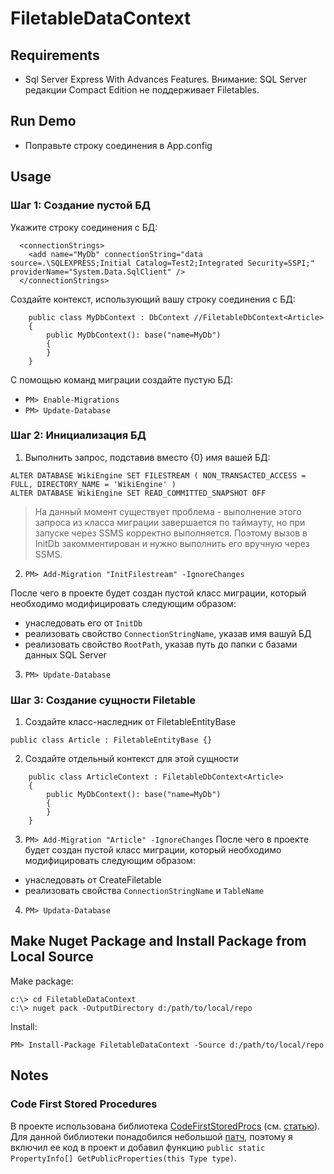 ﻿# FiletableDataContext

## Requirements

- Sql Server Express With Advances Features. Внимание: SQL Server редакции Compact Edition не поддерживает Filetables. 


## Run Demo

- Поправьте строку соединения в App.config



## Usage


### Шаг 1: Создание пустой БД

Укажите строку соединения с БД:
```
  <connectionStrings>
    <add name="MyDb" connectionString="data source=.\SQLEXPRESS;Initial Catalog=Test2;Integrated Security=SSPI;" providerName="System.Data.SqlClient" />
  </connectionStrings>
```

Создайте контекст, использующий вашу строку соединения с БД:
```
    public class MyDbContext : DbContext //FiletableDbContext<Article>
    {
        public MyDbContext(): base("name=MyDb")
        {
        }
    }
```

С помощью команд миграции создайте пустую БД:

- `PM> Enable-Migrations`
- `PM> Update-Database`


### Шаг 2: Инициализация БД

1. Выполнить запрос, подставив вместо {0} имя вашей БД:
```
ALTER DATABASE WikiEngine SET FILESTREAM ( NON_TRANSACTED_ACCESS = FULL, DIRECTORY_NAME = 'WikiEngine' )
ALTER DATABASE WikiEngine SET READ_COMMITTED_SNAPSHOT OFF
```
> На данный момент существует проблема - выполнение этого запроса из класса миграции завершается по таймауту, 
> но при запуске через SSMS корректно выполняется. 
> Поэтому вызов в InitDb закомментирован и нужно выполнить его вручную через SSMS.

2. `PM> Add-Migration "InitFilestream" -IgnoreChanges`

После чего в проекте будет создан пустой класс миграции, который необходимо модифицировать следующим образом:

- унаследовать его от `InitDb`
- реализовать свойство `ConnectionStringName`, указав имя вашуй БД
- реализовать свойство `RootPath`, указав путь до папки с базами данных SQL Server

3. `PM> Update-Database`


### Шаг 3: Создание сущности Filetable

1. Создайте класс-наследник от FiletableEntityBase
```
public class Article : FiletableEntityBase {}
```

2. Создайте отдельный контекст для этой сущности
```
    public class ArticleContext : FiletableDbContext<Article>
    {
        public MyDbContext(): base("name=MyDb")
        {
        }
    }
```

3. `PM> Add-Migration "Article" -IgnoreChanges`
После чего в проекте будет создан пустой класс миграции, который необходимо модифицировать следующим образом:

- унаследовать от CreateFiletable
- реализовать свойства `ConnectionStringName` и `TableName`

4. `PM> Updata-Database`


## Make Nuget Package and Install Package from Local Source

Make package:

	c:\> cd FiletableDataContext
	c:\> nuget pack -OutputDirectory d:/path/to/local/repo

Install:

	PM> Install-Package FiletableDataContext -Source d:/path/to/local/repo


## Notes

### Code First Stored Procedures

В проекте использована библиотека [CodeFirstStoredProcs](https://www.nuget.org/packages/CodeFirstStoredProcs/) (см. [статью](http://www.codeproject.com/Articles/179481/Code-First-Stored-Procedures)).
Для данной библиотеки понадобился небольшой [патч](http://stackoverflow.com/questions/358835/getproperties-to-return-all-properties-for-an-interface-inheritance-hierarchy), поэтому я включил ее код в проект и добавил функцию `public static PropertyInfo[] GetPublicProperties(this Type type)`.
